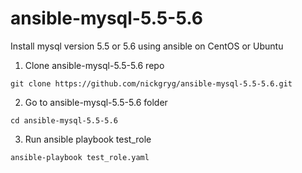 # ansible-mysql-5.5-5.6
Install mysql version 5.5 or 5.6 using ansible on CentOS or Ubuntu

1. Clone ansible-mysql-5.5-5.6 repo
```
git clone https://github.com/nickgryg/ansible-mysql-5.5-5.6.git
```
2. Go to ansible-mysql-5.5-5.6 folder
```
cd ansible-mysql-5.5-5.6
```
3. Run ansible playbook test_role
```
ansible-playbook test_role.yaml
```
